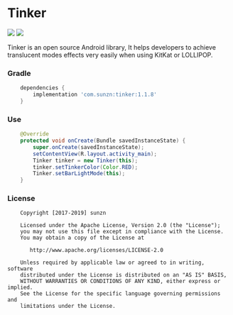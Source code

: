 # Tinker

[![](https://jitpack.io/v/com.sunzn/tinker.svg)](https://jitpack.io/#com.sunzn/tinker)
[![](https://img.shields.io/badge/License-Apache%202.0-orange.svg)](http://www.apache.org/licenses/LICENSE-2.0.html)

Tinker is an open source Android library, It helps developers to achieve translucent modes effects very easily when using KitKat or LOLLIPOP.

### Gradle
```groovy
    dependencies {
        implementation 'com.sunzn:tinker:1.1.8'
    }
```

### Use
```java
    @Override
    protected void onCreate(Bundle savedInstanceState) {
        super.onCreate(savedInstanceState);
        setContentView(R.layout.activity_main);
        Tinker tinker = new Tinker(this);
        tinker.setTinkerColor(Color.RED);
        Tinker.setBarLightMode(this);
    }
```

### License
```
    Copyright [2017-2019] sunzn

    Licensed under the Apache License, Version 2.0 (the "License");
    you may not use this file except in compliance with the License.
    You may obtain a copy of the License at

       http://www.apache.org/licenses/LICENSE-2.0

    Unless required by applicable law or agreed to in writing, software
    distributed under the License is distributed on an "AS IS" BASIS,
    WITHOUT WARRANTIES OR CONDITIONS OF ANY KIND, either express or implied.
    See the License for the specific language governing permissions and
    limitations under the License.
```
